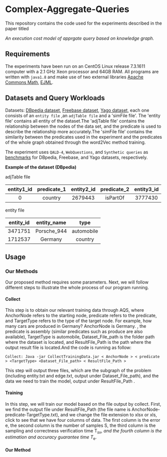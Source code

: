 # Complex-Aggregate-Queries

This repository contains the code used for the experiments described in the paper titled

_An execution cost model of apprgate query based on knowledge graph._

## Requirements

The experiments have been run on an CentOS Linux release 7.3.1611 computer with a 2.1 GHz Xeon processor and 64GB RAM. All programs are written with `java1.8` and make use of two external libraries [Apache Commons Math](http://commons.apache.org/proper/commons-math/download_math.cgi), [EJML](http://ejml.org/wiki/index.php?title=Main_Page).

## Datasets and Query Workloads

Datasets: [DBpedia dataset](https://drive.google.com/drive/folders/1RTi2L5Kevoj6Xnov-Ibmgz1r-DP9Yh79?usp=drive_link), [Freebase dataset](https://drive.google.com/drive/folders/11LygOGkAxP6hZ7FnP0KFotiKcPTT2C05?usp=drive_link), [Yago dataset](https://drive.google.com/drive/folders/1EsYWH5KgST_v32fyyn1nCHvKUrSWxMJl?usp=drive_link), each one consists of an `entity file` ,an `adjTable file` and a 'simFile file'. The 'entity file' contains all entity of the dataset.The 'adjTable file' contains the relationship between the nodes of the data set, and the predicate is used to describe the relationship more accurately.The 'simFile file' contains the similarity between the predicates used in the experiment and the predicates of the whole graph obtained through the word2Vec method training.

The experiment uses `QALD-4`, `WebQuestions`, and `Synthetic queries` as [benchmarks](https://drive.google.com/drive/folders/19T1Th9G4HcffIhAbaCHqOJPxeWElOy51?usp=sharing) for DBpedia, Freebase, and Yago datasets, respectively.

**Example of the dataset (DBpedia)**

adjTable file

| entity1_id | predicate_1 | entity2_id | predicate_2 | entity3_id |
| :--------: | :--------: | :----------: | :-------: | :----------: |
|  0   |  country   | 2679443  | isPartOf  |   3777430    |

entity file

| entity_id | entity_name |    type    |
| :-------: | :---------: | :--------: |
|  3471751  | Porsche_944 | automobile |
|  1712537  |   Germany   |  country   |

## Usage

### Our Methods

Our proposed method requires some parameters. Next, we will follow different steps to illustrate the whole process of our program running.
#### Collect

This step is to obtain our relevant training data through AQS, where AnchorNode refers to the starting node, predicate refers to the predicate, and TargetType refers to the type of the target node. For example, how many cars are produced in Germany? AnchorNode is Germany. , the predicate is assembly (similar predicates such as produce are also available), TargetType is automobile, Dataset_File_path is the folder path where the dataset is located, and ResultFile_Path is the path where the output result file is located.And the code is running as follow:
```
Collect: Java -jar CollectTrainingData.jar < AnchorNode > < predicate > <TargetType> <Dataset_File_path> < ResultFile_Path >

```

This step will output three files, which are the subgraph of the problem (including entity.txt and edge.txt, output under Dataset_File_path), and the data we need to train the model, output under ResultFile_Path .

#### Training
In this step, we will train our model based on the file output by collect. First, we find the output file under ResultFile_Path (the file name is AnchorNode-predicate-TargetType.txt), and we change the file extension to xlsx or xls, click to see that we have four columns of data. The first column is the error e, the second column is the number of samples S, the third column is the sampling and correctness verification time T<sup>*</sup><sub>sv</sub>, and the fourth column is the estimation and accuracy guarantee time T<sup>*</sup><sub>e</sub>.
#### Our Method
